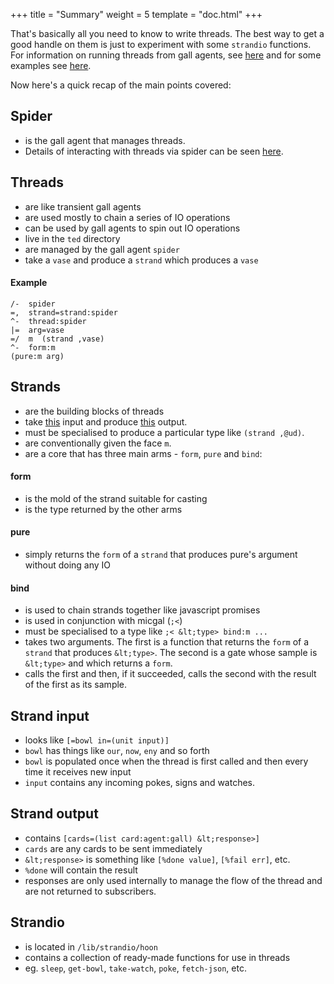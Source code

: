 +++
title = "Summary"
weight = 5
template = "doc.html"
+++

That's basically all you need to know to write threads. The best way to get a good handle on them is just to experiment with some `strandio` functions. For information on running threads from gall agents, see [here](/docs/userspace/threads/gall) and for some examples see [here](/docs/userspace/threads/examples).

Now here's a quick recap of the main points covered:

## Spider

- is the gall agent that manages threads.
- Details of interacting with threads via spider can be seen [here](/docs/userspace/threads/reference).

## Threads

- are like transient gall agents
- are used mostly to chain a series of IO operations
- can be used by gall agents to spin out IO operations
- live in the `ted` directory
- are managed by the gall agent `spider`
- take a `vase` and produce a `strand` which produces a `vase`

#### Example

```hoon
/-  spider
=,  strand=strand:spider
^-  thread:spider
|=  arg=vase
=/  m  (strand ,vase)
^-  form:m
(pure:m arg)
```

## Strands

- are the building blocks of threads
- take [this](https://github.com/urbit/urbit/blob/master/pkg/arvo/lib/strand.hoon#L2-L21) input and produce [this](https://github.com/urbit/urbit/blob/master/pkg/arvo/lib/strand.hoon#L23-L48) output.
- must be specialised to produce a particular type like `(strand ,@ud)`.
- are conventionally given the face `m`.
- are a core that has three main arms - `form`, `pure` and `bind`:

#### form

- is the mold of the strand suitable for casting
- is the type returned by the other arms

#### pure

- simply returns the `form` of a `strand` that produces pure's argument without doing any IO

#### bind

- is used to chain strands together like javascript promises
- is used in conjunction with micgal (`;<`)
- must be specialised to a type like `;< &lt;type> bind:m ...`
- takes two arguments. The first is a function that returns the `form` of a `strand` that produces `&lt;type>`. The second is a gate whose sample is `&lt;type>` and which returns a `form`.
- calls the first and then, if it succeeded, calls the second with the result of the first as its sample.

## Strand input

- looks like `[=bowl in=(unit input)]`
- `bowl` has things like `our`, `now`, `eny` and so forth
- `bowl` is populated once when the thread is first called and then every time it receives new input
- `input` contains any incoming pokes, signs and watches.

## Strand output

- contains `[cards=(list card:agent:gall) &lt;response>]`
- `cards` are any cards to be sent immediately
- `&lt;response>` is something like `[%done value]`, `[%fail err]`, etc.
- `%done` will contain the result
- responses are only used internally to manage the flow of the thread and are not returned to subscribers.

## Strandio

- is located in `/lib/strandio/hoon`
- contains a collection of ready-made functions for use in threads
- eg. `sleep`, `get-bowl`, `take-watch`, `poke`, `fetch-json`, etc.
